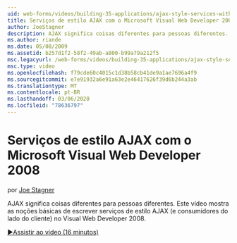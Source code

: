 ```yaml
---
uid: web-forms/videos/building-35-applications/ajax-style-services-with-microsoft-visual-web-developer-2008
title: Serviços de estilo AJAX com o Microsoft Visual Web Developer 2008 | Microsoft Docs
author: JoeStagner
description: AJAX significa coisas diferentes para pessoas diferentes. Este vídeo mostra as noções básicas de como escrever serviços de estilo AJAX (e consumidores do lado do cliente) no Visual Web dev...
ms.author: riande
ms.date: 05/08/2009
ms.assetid: b257d1f2-58f2-49ab-a800-b99a79a212f5
msc.legacyurl: /web-forms/videos/building-35-applications/ajax-style-services-with-microsoft-visual-web-developer-2008
msc.type: video
ms.openlocfilehash: f79cde60c4015c1d38b58cb41de9a1ae7696a4f9
ms.sourcegitcommit: e7e91932a6e91a63e2e46417626f39d6b244a3ab
ms.translationtype: MT
ms.contentlocale: pt-BR
ms.lasthandoff: 03/06/2020
ms.locfileid: "78636797"
---
```

# <a name="ajax-style-services-with-microsoft-visual-web-developer-2008"></a>Serviços de estilo AJAX com o Microsoft Visual Web Developer 2008

por [Joe Stagner](https://github.com/JoeStagner)

AJAX significa coisas diferentes para pessoas diferentes. Este vídeo mostra as noções básicas de escrever serviços de estilo AJAX (e consumidores do lado do cliente) no Visual Web Developer 2008.

[&#9654;Assistir ao vídeo (16 minutos)](https://channel9.msdn.com/Blogs/ASP-NET-Site-Videos/ajax-style-services-with-microsoft-visual-web-developer-2008)
